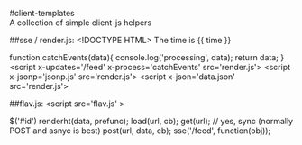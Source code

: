 #client-templates    
A collection of simple client-js helpers

##sse / render.js:
&lt;!DOCTYPE HTML>
The time is {{ time }}

function catchEvents(data){
  console.log('processing', data);
  return data;
}
&lt;script x-updates='/feed' x-process='catchEvents' src='render.js'></script>
&lt;script x-jsonp='jsonp.js' src='render.js'></script>
&lt;script x-json='data.json' src='render.js'></script>

##flav.js:
&lt;script src='flav.js' ></script>

$('#id')
renderht(data, prefunc);
load(url, cb);
get(url);  // yes, sync (normally POST and asnyc is best)
post(url, data, cb);
sse('/feed', function(obj));
